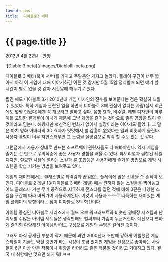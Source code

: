 ```yaml
---
layout: post
title:  디아블로3 베타
---
```


{{ page.title }}
================

<p class="meta">2012년 4월 22일 - 안양</p>
![Diablo 3 beta](/images/DiabloIII-beta.png)

디아블로 3 베타(북미 서버)를 가지고 주말동안 가지고 놀았다. 플레이 구간이 너무 짧아서 아직 이 게임에 대해 이야기하긴 이른 것 같지만 5월 15일 정식발매 되면 얘기 할 시간이 별로 없을 것 같아 시간날때 해두기로 했다. 

짧긴 해도 디아블로 3가 2010년대 게임 디자인의 진수를 보여준다는 점은 확실히 느낄 수 있었다. 특히 게임과 관련된 일을 하면서 디아블로 3에 관심이 없다는 사람(실제 최근에도 몇명 만났다)에겐 꼭 해보라고 말하고 싶다. 음향 효과, 비주얼, 레벨 디자인이 하루이틀 고민한 결과물이 아니기 때문에 그냥 게임을 즐기는 것만으로 좋은 영향을 많이 줄 것이라고 믿는다. 해봤지만 혁신적인 변화가 없어서 실망이라는 이야기도 들었다. 그 말은 마치 영화 아바타의 3D 효과가 밋밋해서 별 감흥이 없었다는 말과 비슷하게 들린다. 사용자 경험이 너무 자연스러우면 그 느낌을 실망감으로 착각 할 수도 있는 것 같다. 

그런점에서 사용자 상대로 만드는 소프트웨어 관련자들도 다 해봐야한다. 역시 게임을 즐기는 것 만으로 무의식중에 좋은 사용자 경험을 배울 수 있다. 튜토리얼과 결합된 레벨 디자인, 절묘한 시점에 열리는 스킬과 룬 조합등은 사용자에게 즐거운 방법으로 게임 시스템을 학습 시키는 방법을 보여주고 있다. 

게임의 재미면에서는 클래스별로 타격감과 끊김없는 플레이에 많은 신경을 쓴 흔적이 보인다. 디아블로 2 레벨 13(디아블로 3 베타 레벨) 때는 원하지 않는 스킬들을 찍어놓고 어느 클래스나 기본 무기 공격으로 지루하게 몬스터를 잡던 것에 비해 3편은 다양한 스킬을 구간에 따라 바꿔가며 사용하게된다. 이것이 사용자 스스로 터득하는 재미있는 게임 플레이의 방향이라는 점이 디아블로 3의 혁신이다. 

아이템 중심인 디아블로 시리즈에서 월드 오브 워크래프트와 비슷한 경매장 시스템과 난이도별 수많은 아이템 세트들은 생각만해도 벌써부터 가슴이 두근거린다. 예전보다 편하게 즐기되 다양해진 아이템/난이도 구성으로 게임의 수명은 길어진 것이다. 

그래도 아직 공개된 부분이 작기 때문에 과연 2000년대 초반에 강하게 어필했던 게임 스타일이 지금도 먹힐 것인가 하는 걱정이 조금 있지만 게임을 진정으로 좋아하는 사람들이 6년 이상 만든 작품이니 취향을 타더라도 좋은 작품일 것이라고 기대하고 있다. 결국 내 취향에만 맞으면 되지 뭐! ㅋㅋ